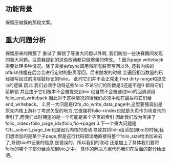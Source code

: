 ## 功能背景
保留压缩簇的那段文案。
## 重大问题分析
保留原来的跨簇了 重试了 解锁了等重大问题以外啊,
我们新加一些决赛期间发现的重大问题。注意我提到的这些改动都只做增量的修改。
1.因为page writeback需要处理多种情况。除了直接由fsync调用将所有脏页写回以外,
还有内核的pflush线程在后台会进行定时的脏页写回。后者触发的时候 会遍历相当数量的已经被写回过的清除脏标记的folio。
此时它们并不会正常走
find dirty range和提交io的逻辑 因此 我们必须手动将这些folio 不论它们的阶数是0还是不是0 都将它们给解锁 并且由于它们根本不会被提交到bio 也自然不会被通过bio的回调调用folio_end_writeback
因此对于这种情况的话我们必须手动在最后将它们给end_writeback。
2.另一大问题是f2fs_do_write_data_page中,这里要强调出是原先内核上游补丁考虑欠妥的地方,它直接将folio->index也就是头页作为块查询的索引了,而我们此时期望的是一个可能是某个子页的索引
因此我们改为传递了folio_index+folio_page_idx(folio,fio->page)
3.下一个重大问题是 f2fs_submit_page_bio也是因为内核的改动 导致其将folio给添加到bio的时候,我们想添加的是某个子page,但是这行代码错误地直接将整个folio_size给添加进去了,导致bio中记录的信息
是错误的。所以我们的改动 还是加上了具体我们要将folio的哪个子部分给添加到bio之中。
具体的解决方案代码我们在后面的部分给出吧。

